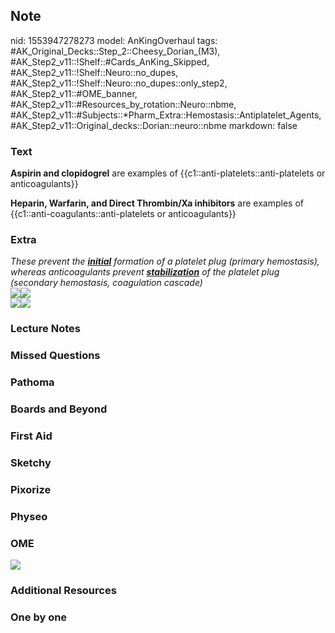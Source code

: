 ## Note
nid: 1553947278273
model: AnKingOverhaul
tags: #AK_Original_Decks::Step_2::Cheesy_Dorian_(M3), #AK_Step2_v11::!Shelf::#Cards_AnKing_Skipped, #AK_Step2_v11::!Shelf::Neuro::no_dupes, #AK_Step2_v11::!Shelf::Neuro::no_dupes::only_step2, #AK_Step2_v11::#OME_banner, #AK_Step2_v11::#Resources_by_rotation::Neuro::nbme, #AK_Step2_v11::#Subjects::*Pharm_Extra::Hemostasis::Antiplatelet_Agents, #AK_Step2_v11::Original_decks::Dorian::neuro::nbme
markdown: false

### Text
<b>Aspirin and clopidogrel</b> are examples of
{{c1::anti-platelets::anti-platelets or anticoagulants}}
<div>
  <b>Heparin, Warfarin, and Direct Thrombin/Xa inhibitors</b> are
  examples of {{c1::anti-coagulants::anti-platelets or
  anticoagulants}}
</div>

### Extra
<div>
  <div>
    <i>These prevent the <u style="font-weight: bold;">initial</u>
    formation of a platelet plug (primary hemostasis), whereas
    anticoagulants prevent <u style=
    "font-weight: bold;">stabilization</u> of the platelet plug
    (secondary hemostasis, coagulation cascade)</i>
  </div>
  <div>
    <i><img src="paste-771389011264010.jpg"><img src=
    "paste-116672786595843.jpg"></i>
  </div>
  <div>
    <i><span style="font-style: normal;"><img src=
    "paste-3474529758216193.jpg"></span><img src=
    "boop%20(1).png"></i>
  </div>
</div>

### Lecture Notes


### Missed Questions


### Pathoma


### Boards and Beyond


### First Aid


### Sketchy


### Pixorize


### Physeo


### OME
<div class="ome-widget">
  <a href="https://onlinemeded.org?ref=anki"><img src=
  "_OME_AnkiFlashcards_General_3.png"></a>
</div>

### Additional Resources


### One by one

